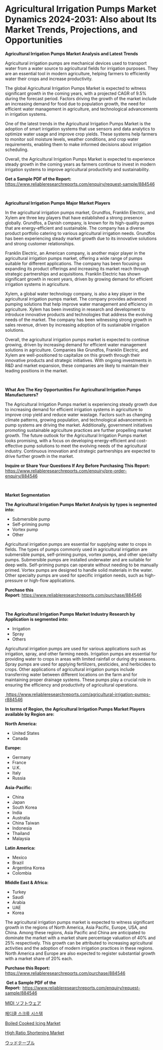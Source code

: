 <p><h1>Agricultural Irrigation Pumps Market Dynamics 2024-2031: Also about Its Market Trends, Projections, and Opportunities</h1></p><p><strong>Agricultural Irrigation Pumps Market Analysis and Latest Trends</strong></p>
<p><p>Agricultural irrigation pumps are mechanical devices used to transport water from a water source to agricultural fields for irrigation purposes. They are an essential tool in modern agriculture, helping farmers to efficiently water their crops and increase productivity.</p><p>The global Agricultural Irrigation Pumps Market is expected to witness significant growth in the coming years, with a projected CAGR of 9.5% during the forecast period. Factors driving the growth of the market include an increasing demand for food due to population growth, the need for efficient water management in agriculture, and technological advancements in irrigation systems.</p><p>One of the latest trends in the Agricultural Irrigation Pumps Market is the adoption of smart irrigation systems that use sensors and data analytics to optimize water usage and improve crop yields. These systems help farmers to monitor soil moisture levels, weather conditions, and crop water requirements, enabling them to make informed decisions about irrigation scheduling.</p><p>Overall, the Agricultural Irrigation Pumps Market is expected to experience steady growth in the coming years as farmers continue to invest in modern irrigation systems to improve agricultural productivity and sustainability.</p></p>
<p><strong>Get a Sample PDF of the Report:&nbsp;</strong> <a href="https://www.reliableresearchreports.com/enquiry/request-sample/884546">https://www.reliableresearchreports.com/enquiry/request-sample/884546</a></p>
<p>&nbsp;</p>
<p><strong>Agricultural Irrigation Pumps Major Market Players</strong></p>
<p><p>In the agricultural irrigation pumps market, Grundfos, Franklin Electric, and Xylem are three key players that have established a strong presence globally. Grundfos, a Danish company, is known for its high-quality pumps that are energy-efficient and sustainable. The company has a diverse product portfolio catering to various agricultural irrigation needs. Grundfos has been experiencing steady market growth due to its innovative solutions and strong customer relationships.</p><p>Franklin Electric, an American company, is another major player in the agricultural irrigation pumps market, offering a wide range of pumps suitable for different applications. The company has been focusing on expanding its product offerings and increasing its market reach through strategic partnerships and acquisitions. Franklin Electric has shown significant growth in recent years, driven by growing demand for efficient irrigation systems in agriculture.</p><p>Xylem, a global water technology company, is also a key player in the agricultural irrigation pumps market. The company provides advanced pumping solutions that help improve water management and efficiency in agriculture. Xylem has been investing in research and development to introduce innovative products and technologies that address the evolving needs of the market. The company has been witnessing strong growth in sales revenue, driven by increasing adoption of its sustainable irrigation solutions.</p><p>Overall, the agricultural irrigation pumps market is expected to continue growing, driven by increasing demand for efficient water management solutions in agriculture. Companies like Grundfos, Franklin Electric, and Xylem are well-positioned to capitalize on this growth through their innovative products and strategic initiatives. With ongoing investments in R&D and market expansion, these companies are likely to maintain their leading positions in the market.</p></p>
<p>&nbsp;</p>
<p><strong>What Are The Key Opportunities For Agricultural Irrigation Pumps Manufacturers?</strong></p>
<p><p>The Agricultural Irrigation Pumps market is experiencing steady growth due to increasing demand for efficient irrigation systems in agriculture to improve crop yield and reduce water wastage. Factors such as changing climate patterns, growing population, and technological advancements in pump systems are driving the market. Additionally, government initiatives promoting sustainable agriculture practices are further propelling market growth. The future outlook for the Agricultural Irrigation Pumps market looks promising, with a focus on developing energy-efficient and cost-effective pump solutions to meet the evolving needs of the agricultural industry. Continuous innovation and strategic partnerships are expected to drive further growth in the market.</p></p>
<p><strong>Inquire or Share Your Questions If Any Before Purchasing This Report:</strong> <a href="https://www.reliableresearchreports.com/enquiry/pre-order-enquiry/884546">https://www.reliableresearchreports.com/enquiry/pre-order-enquiry/884546</a></p>
<p>&nbsp;</p>
<p><strong>Market Segmentation</strong></p>
<p><strong>The Agricultural Irrigation Pumps Market Analysis by types is segmented into:</strong></p>
<p><ul><li>Submersible pump</li><li>Self-priming pump</li><li>Vortex pump</li><li>Other</li></ul></p>
<p><p>Agricultural irrigation pumps are essential for supplying water to crops in fields. The types of pumps commonly used in agricultural irrigation are submersible pumps, self-priming pumps, vortex pumps, and other specialty pumps. Submersible pumps are installed underwater and are suitable for deep wells. Self-priming pumps can operate without needing to be manually primed. Vortex pumps are designed to handle solid materials in the water. Other specialty pumps are used for specific irrigation needs, such as high-pressure or high-flow applications.</p></p>
<p><strong>Purchase this Report:&nbsp;</strong><a href="https://www.reliableresearchreports.com/purchase/884546">https://www.reliableresearchreports.com/purchase/884546</a></p>
<p>&nbsp;</p>
<p><strong>The Agricultural Irrigation Pumps Market Industry Research by Application is segmented into:</strong></p>
<p><ul><li>Irrigation</li><li>Spray</li><li>Others</li></ul></p>
<p><p>Agricultural irrigation pumps are used for various applications such as irrigation, spray, and other farming needs. Irrigation pumps are essential for providing water to crops in areas with limited rainfall or during dry seasons. Spray pumps are used for applying fertilizers, pesticides, and herbicides to crops. Other applications of agricultural irrigation pumps include transferring water between different locations on the farm and for maintaining proper drainage systems. These pumps play a crucial role in ensuring the efficiency and productivity of agricultural operations.</p></p>
<p><a href="https://www.reliableresearchreports.com/agricultural-irrigation-pumps-r884546">&nbsp;https://www.reliableresearchreports.com/agricultural-irrigation-pumps-r884546</a></p>
<p><strong>In terms of Region, the Agricultural Irrigation Pumps Market Players available by Region are:</strong></p>
<p>
    <p> <strong> North America: </strong>
        <ul>
            <li>United States</li>
            <li>Canada</li>
        </ul>
        </p> 
    <p> <strong> Europe: </strong>
        <ul>
            <li>Germany</li>
            <li>France</li>
            <li>U.K.</li>
            <li>Italy</li>
            <li>Russia</li>
        </ul>
        </p> 
    <p> <strong> Asia-Pacific: </strong>
        <ul>
            <li>China</li>
            <li>Japan</li>
            <li>South Korea</li>
            <li>India</li>
            <li>Australia</li>
            <li>China Taiwan</li>
            <li>Indonesia</li>
            <li>Thailand</li>
            <li>Malaysia</li>
        </ul>
        </p> 
    <p> <strong> Latin America: </strong>
        <ul>
            <li>Mexico</li>
            <li>Brazil</li>
            <li>Argentina Korea</li>
            <li>Colombia</li>
        </ul>
        </p> 
    <p> <strong> Middle East & Africa: </strong>
        <ul>
            <li>Turkey</li>
            <li>Saudi</li>
            <li>Arabia</li>
            <li>UAE</li>
            <li>Korea</li>
        </ul>
    </p>
    </p>
<p><p>The agricultural irrigation pumps market is expected to witness significant growth in the regions of North America, Asia Pacific, Europe, USA, and China. Among these regions, Asia Pacific and China are anticipated to dominate the market with a market share percentage valuation of 40% and 25% respectively. This growth can be attributed to increasing agricultural activities and the adoption of modern irrigation practices in these regions. North America and Europe are also expected to register substantial growth with a market share of 20% each.</p></p>
<p><strong>Purchase this Report: </strong><a href="https://www.reliableresearchreports.com/purchase/884546">https://www.reliableresearchreports.com/purchase/884546</a></p>
<p>&nbsp;<strong>Get a Sample PDF of the Report:&nbsp;&nbsp;</strong><a href="https://www.reliableresearchreports.com/enquiry/request-sample/884546">https://www.reliableresearchreports.com/enquiry/request-sample/884546</a></p>
<p><strong></strong></p>
<p><p><a href="https://medium.com/@kelscdowell78456/midi%E3%82%BD%E3%83%95%E3%83%88%E3%82%A6%E3%82%A7%E3%82%A2%E5%B8%82%E5%A0%B4%E3%81%AF-%E5%B8%82%E5%A0%B4%E3%82%B7%E3%82%A7%E3%82%A2-%E3%82%B5%E3%82%A4%E3%82%BA-2031%E5%B9%B4%E3%81%BE%E3%81%A7%E3%81%AE%E4%BA%88%E6%B8%AC%E3%81%AB%E7%84%A6%E7%82%B9%E3%82%92%E5%BD%93%E3%81%A6%E3%81%A6%E3%81%84%E3%81%BE%E3%81%99-3ae1720c1f6b">MIDI ソフトウェア</a></p><p><a href="https://medium.com/@monserratemohr/%ED%94%BC%EB%94%94%ED%81%B4-%EC%8A%A4%ED%81%AC%EB%A5%98-%EC%8B%9C%EC%8A%A4%ED%85%9C-%EC%8B%9C%EC%9E%A5-%EB%B6%84%EC%84%9D-%EA%B8%80%EB%A1%9C%EB%B2%8C-%EC%82%B0%EC%97%85-%EC%A0%84%EB%A7%9D-%EB%B0%8F-%EC%98%88%EC%B8%A1-2024%EB%85%84%EB%B6%80%ED%84%B0-2031%EB%85%84%EA%B9%8C%EC%A7%80-3e00fe87c21a">페디클 스크류 시스템</a></p><p><a href="https://www.linkedin.com/pulse/boiled-cooked-icing-market-key-successful-business-strategy-forecast-j9zie?trackingId=7KdPxxqEeYdDE6UW6nkSiw%3D%3D">Boiled Cooked Icing Market</a></p><p><a href="https://www.linkedin.com/pulse/high-ratio-shortening-market-analysis-sze-forecasted-period-kxime?trackingId=Reai4WBjY4LkM6hV83Hp4w%3D%3D">High Ratio Shortening Market</a></p><p><a href="https://medium.com/@amandasantosxavier51/wood-table-market-%E7%AB%B6%E4%BA%89%E5%88%86%E6%9E%90-%E5%B8%82%E5%A0%B4%E3%83%88%E3%83%AC%E3%83%B3%E3%83%89-%E3%81%8A%E3%82%88%E3%81%B32031%E5%B9%B4%E3%81%BE%E3%81%A7%E3%81%AE%E4%BA%88%E6%B8%AC-8621df99c96c">ウッドテーブル</a></p></p>